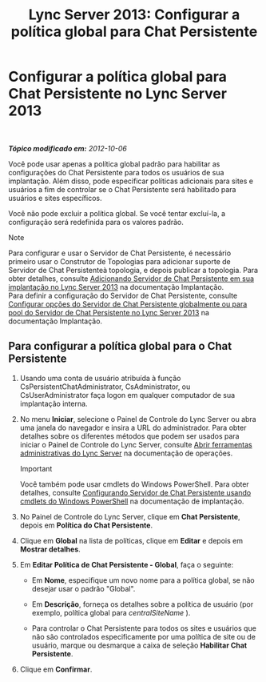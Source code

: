 ﻿---
title: 'Lync Server 2013: Configurar a política global para Chat Persistente'
TOCTitle: Configurar a política global para Chat Persistente
ms:assetid: 6176eb5c-19de-4c07-bcc0-2e38f8965966
ms:mtpsurl: https://technet.microsoft.com/pt-br/library/JJ204951(v=OCS.15)
ms:contentKeyID: 49306885
ms.date: 05/19/2016
mtps_version: v=OCS.15
ms.translationtype: HT
---

# Configurar a política global para Chat Persistente no Lync Server 2013

 

_**Tópico modificado em:** 2012-10-06_

Você pode usar apenas a política global padrão para habilitar as configurações do Chat Persistente para todos os usuários de sua implantação. Além disso, pode especificar políticas adicionais para sites e usuários a fim de controlar se o Chat Persistente será habilitado para usuários e sites específicos.

Você não pode excluir a política global. Se você tentar excluí-la, a configuração será redefinida para os valores padrão.

> [!note]  
> Para configurar e usar o Servidor de Chat Persistente, é necessário primeiro usar o Construtor de Topologias para adicionar suporte de Servidor de Chat Persistenteà topologia, e depois publicar a topologia. Para obter detalhes, consulte <a href="lync-server-2013-adding-persistent-chat-server-to-your-deployment.md">Adicionando Servidor de Chat Persistente em sua implantação no Lync Server 2013</a> na documentação Implantação.<br />Para definir a configuração do Servidor de Chat Persistente, consulte <a href="lync-server-2013-configure-persistent-chat-server-options-globally-or-for-persistent-chat-server-pool.md">Configurar opções do Servidor de Chat Persistente globalmente ou para pool do Servidor de Chat Persistente no Lync Server 2013</a> na documentação Implantação.

## Para configurar a política global para o Chat Persistente

1.  Usando uma conta de usuário atribuída à função CsPersistentChatAdministrator, CsAdministrator, ou CsUserAdministrator faça logon em qualquer computador de sua implantação interna.

2.  No menu **Iniciar**, selecione o Painel de Controle do Lync Server ou abra uma janela do navegador e insira a URL do administrador. Para obter detalhes sobre os diferentes métodos que podem ser usados para iniciar o Painel de Controle do Lync Server, consulte [Abrir ferramentas administrativas do Lync Server](lync-server-2013-open-lync-server-administrative-tools.md) na documentação de operações.
    
    > [!important]  
    > Você também pode usar cmdlets do Windows PowerShell. Para obter detalhes, consulte <a href="configuring-persistent-chat-server-by-using-windows-powershell-cmdlets.md">Configurando Servidor de Chat Persistente usando cmdlets do Windows PowerShell</a> na documentação de implantação.

3.  No Painel de Controle do Lync Server, clique em **Chat Persistente**, depois em **Política do Chat Persistente**.

4.  Clique em **Global** na lista de políticas, clique em **Editar** e depois em **Mostrar detalhes**.

5.  Em **Editar Política de Chat Persistente - Global**, faça o seguinte:
    
      - Em **Nome**, especifique um novo nome para a política global, se não desejar usar o padrão "Global".
    
      - Em **Descrição**, forneça os detalhes sobre a política de usuário (por exemplo, política global para *centralSiteName* ).
    
      - Para controlar o Chat Persistente para todos os sites e usuários que não são controlados especificamente por uma política de site ou de usuário, marque ou desmarque a caixa de seleção **Habilitar Chat Persistente**.

6.  Clique em **Confirmar**.

